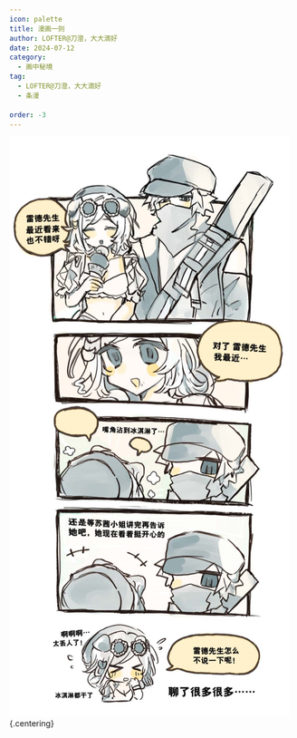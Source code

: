 ```yaml
---
icon: palette
title: 漫画一则
author: LOFTER@刀澄，大大滴好
date: 2024-07-12
category:
  - 画中秘境
tag:
  - LOFTER@刀澄，大大滴好
  - 条漫

order: -3
---
```


![](./res/comic/comic1.webp) {.centering}

<FakeAds />